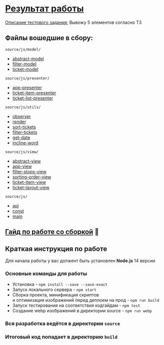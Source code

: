 # [Результат работы](https://voov-dev.github.io/flexberry-foundation/)
[Описание тестового задания](https://github.com/Flexberry/flexberry-foundation-internship-task);
Вывожу 5 элементов согласно ТЗ

## Файлы вошедшие в сбору:
`source/js/model/`
- [abstract-model](/source/js/model/abstract-model.js)
- [filter-model](/source/js/model/filter-model.js)
- [ticket-model](/source/js/model/ticket-model.js)

`source/js/presenter/`
- [app-presenter](/source/js/presenter/app-presenter.js)
- [ticket-item-presenter](/source/js/presenter/ticket-item-presenter.js)
- [ticket-list-presenter](/source/js/presenter/ticket-list-presenter.js)

`source/js/utils/`
- [observer](/source/js/utils/observer.js)
- [render](/source/js/utils/render.js)
- [sort-tickets](/source/js/utils/sort-tickets.js)
- [filter-tickets](/source/js/utils/filter-tickets.js)
- [get-date](/source/js/utils/get-date.js)
- [incline-word](/source/js/utils/incline-word.js)

`source/js/view/`
- [abstract-view](/source/js/view/abstract-view.js)
- [app-view](/source/js/view/app-view.js)
- [filter-stops-view](/source/js/view/filter-stops-view.js)
- [sorting-order-view](/source/js/view/sorting-order-view.js)
- [ticket-item-view](/source/js/view/ticket-item-view.js)
- [ticket-layout-view](/source/js/view/ticket-layout-view.js)

`source/js/`
- [api](/source/js/api.js)
- [const](/source/js/const.js)
- [main](/source/js/main.js)


## [Гайд по работе со сборкой](/GUIDE.md) 📕

## Краткая инструкция по работе
Для начала работы у вас должент быть установлен **Node.js** 14 версии

### Основные команды для работы
- Установка - `npm install --save --save-exact`
- Запуск локального сервера - `npm start`
- Сборка проекта, минификация скриптов <br>
и оптимизация изображений перед деплоем на прод - `npm run build`
- Запуск тестирования на соответствия кодгайдам - `npm test`
- Создание webp изображений в директории source - `npm run webp`

### Вся разработка ведётся в директории `source`
### Итоговый код попадает в директорию `build`
